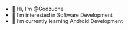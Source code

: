 - 👋 Hi, I’m @Godzuche
- 👀 I’m interested in Software Development
- 🌱 I’m currently learning Android Development
<!---
- 💞️ I’m looking to collaborate on ...
- 📫 How to reach me ...

--->
<!---
Godzuche/Godzuche is a ✨ special ✨ repository because its `README.md` (this file) appears on your GitHub profile.
You can click the Preview link to take a look at your changes.
--->
